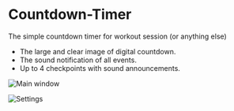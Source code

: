 # Countdown-Timer
The simple countdown timer for workout session (or anything else)

* The large and clear image of digital countdown. 
* The sound notification of all events.
* Up to 4 checkpoints with sound announcements.

![Main window](https://github.com/leon737/Countdown-Timer/wiki/0005.PNG)

![Settings](https://github.com/leon737/Countdown-Timer/wiki/0006.PNG)

